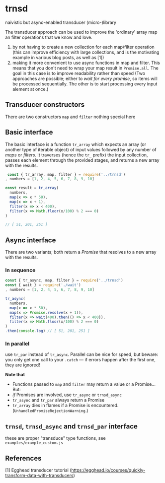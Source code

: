 # trnsd
naivistic but async-enabled transducer (micro-)library

The transducer approach can be used to improve the 'ordinary' array map an filter
operations that we know and love.

 1. by not having to create a new collection for each map/filter operation
    (this can improve efficiency with large collections, and is the motivating 
    example in various blog posts, as well as [1])
 2. making it more convenient to use async functions in map and filter. This means that you
    don't need to wrap your map result in `Promise.all`. The goal in this case is to improve 
    readability rather than speed (Two approaches are possible; either to _wait for every promise_, so 
    items will be processed sequentially. The other is to start processing every
    input alement at once.)
 
## Transducer constructors
 
There are two constructors `map` and `filter` nothing special here

## Basic interface

The basic interface is a function `tr_array` which expects an array (or another type of iterable object) of
input values followed by any number of _maps_ or _filters_.
It traverses (hence the `tr_` prefix) the input collection, passes each element through the provided stages, and returns a new array with the results.

```javascript
 const { tr_array, map, filter } = require('../trnsd')
, numbers = [1, 2, 4, 5, 6, 7, 8, 9, 10]

const result = tr_array(
  numbers,
  map(x => x * 50),
  map(x => x + 1),
  filter(x => x < 400),
  filter(x => Math.floor(x/100) % 2 === 0)
)

// [ 51, 201, 251 ]
```

## Async interface

There are two variants; both return a _Promise_ that resolves to a new 
array with the results.

### In sequence

```javascript
const { tr_async, map, filter } = require('../trnsd')
const { wait } = require('./wait')
, numbers = [1, 2, 4, 5, 6, 7, 8, 9, 10]

tr_async(
  numbers,
  map(x => x * 50),
  map(x => Promise.resolve(x + 1)),
  filter(x => wait(400).then(() => x < 400)),
  filter(x => Math.floor(x/100) % 2 === 0)
)
.then(console.log) // [ 51, 201, 251 ]
```

### In parallel
use `tr_par` instead of `tr_async`. Parallel can be nice for speed, but
beware: you only get one call to your `.catch` &mdash; if errors happen after 
the first one, they are ignored!


**Note that**
* Functions passed to `map` and `filter` may return a value or a Promise... But:
* _if_ Promises are involved, use `tr_async` or `trnsd_async`
* `tr_async` and `tr_par` always return a Promise
* `tr_array` dies in flames if a Promise is encountered. (`UnhandledPromiseRejectionWarning`.) 

## `trnsd`, `trnsd_async` and `trnsd_par` interface
these are proper "transduce" type functions, see `examples/example_custom.js`

## References
[1] Egghead transducer tutorial (https://egghead.io/courses/quickly-transform-data-with-transducers)
